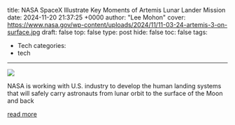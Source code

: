 title: NASA SpaceX Illustrate Key Moments of Artemis Lunar Lander Mission
date: 2024-11-20 21:37:25 +0000
author: "Lee Mohon"
cover: https://www.nasa.gov/wp-content/uploads/2024/11/11-03-24-artemis-3-on-surface.jpg
draft: false
top: false
type: post
hide: false
toc: false
tags:
  - Tech
categories:
  - tech
---

![](https://www.nasa.gov/wp-content/uploads/2024/11/11-03-24-artemis-3-on-surface.jpg)

NASA is working with U.S. industry to develop the human landing systems that will safely carry astronauts from lunar orbit to the surface of the Moon and back

[read more](https://www.nasa.gov/directorates/esdmd/artemis-campaign-development-division/human-landing-system-program/nasa-spacex-illustrate-key-moments-of-artemis-lunar-lander-mission/)

